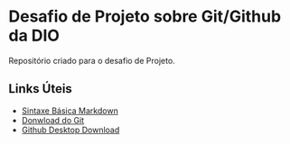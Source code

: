 # Desafio de Projeto sobre Git/Github da DIO
Repositório criado para o desafio de Projeto.

## Links Úteis
- [Sintaxe Básica Markdown](https://www.markdownguide.org/basic-syntax/)
- [Donwload do Git](https://git-scm.com/downloads)
- [Github Desktop Download](https://desktop.github.com/)

